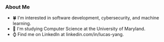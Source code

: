 
### About Me

<!--
**lyang420/lyang420** is a ✨ _special_ ✨ repository because its `README.md` (this file) appears on your GitHub profile.
-->

- 🍀 I'm interested in software development, cybersecurity, and machine learning.
- 🍇 I'm studying Computer Science at the University of Maryland.
- ⌚️ Find me on LinkedIn at linkedin.com/in/lucas-yang.
